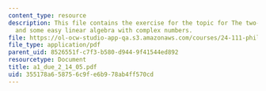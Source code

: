 ```yaml
---
content_type: resource
description: This file contains the exercise for the topic for The two-path experiment,
  and some easy linear algebra with complex numbers.
file: https://ol-ocw-studio-app-qa.s3.amazonaws.com/courses/24-111-philosophy-of-quantum-mechanics-spring-2005/355178a658756c9fe6b978ab4ff570cd_a1_due_2_14_05.pdf
file_type: application/pdf
parent_uid: 8526551f-c7f3-b580-d944-9f41544ed892
resourcetype: Document
title: a1_due_2_14_05.pdf
uid: 355178a6-5875-6c9f-e6b9-78ab4ff570cd
---
```

